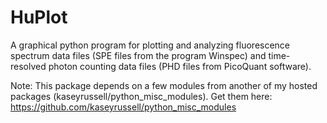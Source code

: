 HuPlot
======

A graphical python program for plotting and analyzing fluorescence spectrum data files (SPE files from the program Winspec) and time-resolved photon counting data files (PHD files from PicoQuant software).


Note: This package depends on a few modules from another of my hosted packages (kaseyrussell/python_misc_modules).
Get them here: https://github.com/kaseyrussell/python_misc_modules

